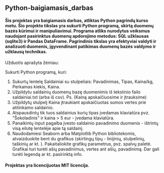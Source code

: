 ## Python-baigiamasis_darbas

#### Šis projektas yra baigiamasis darbas, atliktas Python pagrindų kurso metu. Šio projekto tikslas yra sukurti Python programą, skirtą duomenų bazės kūrimui ir manipuliavimui. Programa atliks nurodytus veiksmus naudojant pasirinktus duomenų apdorojimo metodus: SQL užklausas (sqlite3) ir Pandas DataFrame. Pagrindinis tikslas yra efektyviai valdyti ir analizuoti duomenis, įgyvendinant patikimas duomenų bazės valdymo ir užklausų technikas.

Užduotis aprašyta žėmiau:

Sukurti Python programą, kuri:

1. Sukurtų lentelę Saldainiai su stulpeliais: Pavadinimas, Tipas, Kaina/kg, Perkamas kiekis, Kaina.
2. Užpildytu saldainių duomenų bazę duomenimis iš tekstinio failo saldainiai.txt (arba iš csv). Ps. (Kainą apskaičiuosime ir įtrauksime)
3. Užpildytų stulpelį Kaina įtraukiant apskaičiuotas sumos vertes prie atitinkamo saldainio.
4. Atspausdintų tik tuos saldainius kurių tipas įvedamas klaviatūra pvz. "Šokoladinis" ir kaina > 5 eur - įvedama klaviatūra.
5. Panaikintų input pagalba įvesto saldainio pavadinimo duomenis - ištrintų visą eilutę lentelėje apie tą saldainį.
6. Naudodamiesi Seaborn arba Matplotlib Python bibliotekomis, atvaizduokite bent du grafikus (skirtingų tipų - linijinių, stulpelinių, taškinių ar kt. ). 
Pakaitaliokite grafikų parametrus, pvz. spalvų paletė. Grafikai turi turėti ašių pavadinimus, vertes ant ašių, pavadinimą. Dar gali turėti legendą ar kt. pasirinktą info.

#### Projektas yra licencijuotas MIT licencija.
